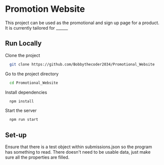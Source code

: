 # Promotion Website

This project can be used as the promotional and sign up page for a product. It is currently tailored for ______

## Run Locally

Clone the project

```bash
  git clone https://github.com/Bobbythecoder2034/Promotional_Website
```

Go to the project directory

```bash
  cd Promotional_Website
```

Install dependencies

```bash
  npm install
```

Start the server

```bash
  npm run start
```


## Set-up

Ensure that there is a test object within submissions.json so the program has something to read. There doesn't need to be usable data, just make sure all the properties are filled.